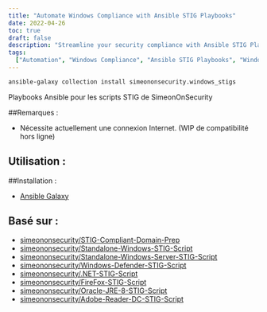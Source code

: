 ```yaml
---
title: "Automate Windows Compliance with Ansible STIG Playbooks"
date: 2022-04-26
toc: true
draft: false
description: "Streamline your security compliance with Ansible STIG Playbooks for Windows systems."
tags:
  ["Automation", "Windows Compliance", "Ansible STIG Playbooks", "Windows Hardening", "STIG Scripts", "STIG Compliance", "Ansible Galaxy", "PowerShell", "PowerShell Script", "Windows Server", "Windows Defender", ".NET", "FireFox", "Oracle JRE 8", "Adobe Reader DC", "Internet Connectivity", "Offline Compatibility", "Security Hardening", "Windows Security"]
---
```

```bash
ansible-galaxy collection install simeononsecurity.windows_stigs
```

  Playbooks Ansible pour les scripts STIG de SimeonOnSecurity  ##Remarques :  - Nécessite actuellement une connexion Internet. (WIP de compatibilité hors ligne)  ## Utilisation :  ##Installation :  - [Ansible Galaxy](https://galaxy.ansible.com/simeononsecurity/windows_stigs)   ## Basé sur :  - [simeononsecurity/STIG-Compliant-Domain-Prep](https://github.com/simeononsecurity/STIG-Compliant-Domain-Prep) - [simeononsecurity/Standalone-Windows-STIG-Script](https://github.com/simeononsecurity/Standalone-Windows-STIG-Script) - [simeononsecurity/Standalone-Windows-Server-STIG-Script](https://github.com/simeononsecurity/Standalone-Windows-Server-STIG-Script) - [simeononsecurity/Windows-Defender-STIG-Script](https://github.com/simeononsecurity/Windows-Defender-STIG-Script) - [simeononsecurity/.NET-STIG-Script](https://github.com/simeononsecurity/.NET-STIG-Script) - [simeononsecurity/FireFox-STIG-Script](https://github.com/simeononsecurity/FireFox-STIG-Script) - [simeononsecurity/Oracle-JRE-8-STIG-Script](https://github.com/simeononsecurity/Oracle-JRE-8-STIG-Script) - [simeononsecurity/Adobe-Reader-DC-STIG-Script](https://github.com/simeononsecurity/Adobe-Reader-DC-STIG-Script)